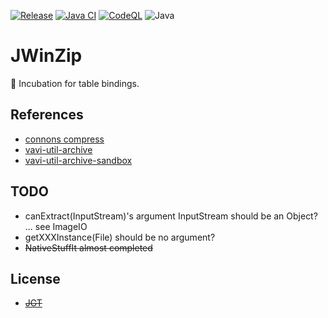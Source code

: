 [![Release](https://jitpack.io/v/umjammer/vavi-apps-jwinzip.svg)](https://jitpack.io/#umjammer/vavi-apps-jwinzip)
[![Java CI](https://github.com/umjammer/vavi-apps-jwinzip/actions/workflows/maven.yml/badge.svg)](https://github.com/umjammer/vavi-apps-jwinzip/actions/workflows/maven.yml)
[![CodeQL](https://github.com/umjammer/vavi-apps-jwinzip/actions/workflows/codeql-analysis.yml/badge.svg)](https://github.com/umjammer/vavi-apps-jwinzip/actions/workflows/codeql-analysis.yml)
![Java](https://img.shields.io/badge/Java-17-b07219)

# JWinZip

🐣 Incubation for table bindings.

## References

 * [connons compress](http://jakarta.apache.org/commons/sandbox/compress/apidocs/index.html)
 * [vavi-util-archive](https://github.com/umjammer/vavi-util-archive)
 * [vavi-util-archive-sandbox](https://github.com/umjammer/vavi-util-archive-sandbox)

## TODO

 * canExtract(InputStream)'s argument InputStream should be an Object? ... see ImageIO
 * getXXXInstance(File) should be no argument?
 * ~~NativeStuffIt almost completed~~

## License

 * ~~[JGT](http://www.gjt.org/doc/gpl/)~~
